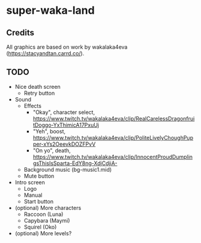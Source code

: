 # super-waka-land

## Credits

All graphics are based on work by wakalaka4eva (https://stacyandtan.carrd.co/).

## TODO

- Nice death screen
  - Retry button
- Sound
  - Effects
    - "Okay", character select, https://www.twitch.tv/wakalaka4eva/clip/RealCarelessDragonfruitDoggo-YxThimicA17PxuUj
    - "Yeh", boost, https://www.twitch.tv/wakalaka4eva/clip/PoliteLivelyChoughPupper-xYs2OeevkDOZFPvV
    - "On yo", death, https://www.twitch.tv/wakalaka4eva/clip/InnocentProudDumplingsThisIsSparta-EdY8ng-XdjCdjiA-
  - Background music (bg-music1.mid)
  - Mute button
- Intro screen
  - Logo
  - Manual
  - Start button
- (optional) More characters
  - Raccoon (Luna)
  - Capybara (Maymi)
  - Squirel (Oko)
- (optional) More levels?
